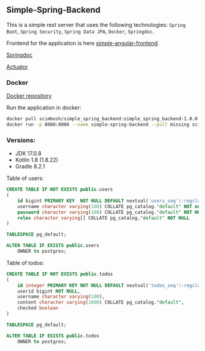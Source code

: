## Simple-Spring-Backend
This is a simple rest server that uses the following technologies: 
`Spring Boot`, `Spring Security`, `Spring Data JPA`, `Docker`, `Springdoc`.

Frontend for the application is here [simple-angular-frontend](https://github.com/scimbosh/simple-angular-frontend).

[Springdoc](http://localhost:8080/swagger-ui/index.html)

[Actuator](http://localhost:8080/actuator)

### Docker
[Docker repository](https://hub.docker.com/repository/docker/scimbosh/simple_spring_backend/general)

Run the application in docker: 

```bash
docker pull scimbosh/simple_spring_backend:simple_spring_backend-1.0.0
docker run -p 8080:8080 --name simple-spring-backend --pull missing scimbosh/simple_spring_backend:simple_spring_backend-1.0.0
```

### Versions:
- JDK 17.0.8
- Kotlin 1.8 (1.8.22)
- Gradle 8.2.1


Table of users:
```sql
CREATE TABLE IF NOT EXISTS public.users
(
    id bigint PRIMARY KEY  NOT NULL DEFAULT nextval('users_seq'::regclass),
    username character varying(100) COLLATE pg_catalog."default" NOT null UNIQUE,
    password character varying(100) COLLATE pg_catalog."default" NOT NULL,
	roles character varying[] COLLATE pg_catalog."default" NOT NULL
)

TABLESPACE pg_default;

ALTER TABLE IF EXISTS public.users
    OWNER to postgres;
```

Table of todos:
```sql
CREATE TABLE IF NOT EXISTS public.todos
(
    id integer PRIMARY KEY NOT NULL DEFAULT nextval('todos_seq'::regclass),
	userid bigint NOT NULL,
    username character varying(100),
    content character varying(1000) COLLATE pg_catalog."default",
    checked boolean
)

TABLESPACE pg_default;

ALTER TABLE IF EXISTS public.todos
    OWNER to postgres;
```